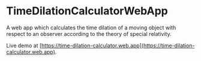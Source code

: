 # TimeDilationCalculatorWebApp
A web app which calculates the time dilation of a moving object with respect to an observer according to the theory of special relativity.

Live demo at [https://time-dilation-calculator.web.app](https://time-dilation-calculator.web.app).
